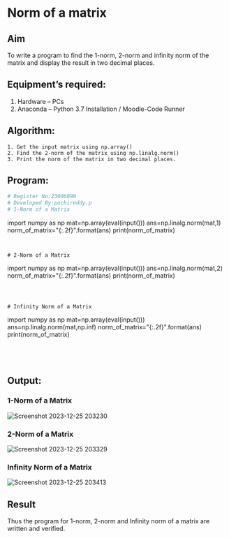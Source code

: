 # Norm of a matrix
## Aim
To write a program to find the 1-norm, 2-norm and infinity norm of the matrix and display the result in two decimal places.
## Equipment’s required:
1.	Hardware – PCs
2.	Anaconda – Python 3.7 Installation / Moodle-Code Runner
## Algorithm:
	1. Get the input matrix using np.array()   
    2. Find the 2-norm of the matrix using np.linalg.norm()
	3. Print the norm of the matrix in two decimal places.
## Program:
```Python
# Register No:23006090
# Developed By:pochireddy.p
# 1-Norm of a Matrix
```
import numpy as np
mat=np.array(eval(input()))
ans=np.linalg.norm(mat,1)
norm_of_matrix="{:.2f}".format(ans)
print(norm_of_matrix)
```


# 2-Norm of a Matrix
```
import numpy as np
mat=np.array(eval(input()))
ans=np.linalg.norm(mat,2)
norm_of_matrix="{:.2f}".format(ans)
print(norm_of_matrix)


```



# Infinity Norm of a Matrix
```
import numpy as np
mat=np.array(eval(input()))
ans=np.linalg.norm(mat,np.inf)
norm_of_matrix="{:.2f}".format(ans)
print(norm_of_matrix)

```




```
## Output:
### 1-Norm of a Matrix

![Screenshot 2023-12-25 203230](https://github.com/pochireddyp/Norm-of-a-matrix/assets/150232043/a7206185-41f1-4cf3-ab9b-dd970f35365d)

### 2-Norm of a Matrix

![Screenshot 2023-12-25 203329](https://github.com/pochireddyp/Norm-of-a-matrix/assets/150232043/689582ec-13f2-4df1-996c-2beedcf0d8f2)

### Infinity Norm of a Matrix

![Screenshot 2023-12-25 203413](https://github.com/pochireddyp/Norm-of-a-matrix/assets/150232043/6d48d2f0-a39a-413c-9c37-7c0c7afc9d90)

## Result
Thus the program for 1-norm, 2-norm and Infinity norm of a matrix are written and verified.
